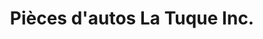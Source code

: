 ---
title: "Pièces d'autos La Tuque Inc."
url: /la-tuque/pieces-dautos-la-tuque-inc/
shop: car parts
---